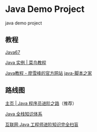 # Java Demo Project
java demo project

## 教程

[Java67](https://www.java67.com/)

[Java 实例 | 菜鸟教程](https://m.runoob.com/java/java-examples.html)

[Java教程 - 廖雪峰的官方网站](https://www.liaoxuefeng.com/wiki/1252599548343744)
[java-脚本之家](https://www.jb51.net/list/list_207_1.htm)

## 路线图

[主页 | Java 程序员进阶之路](https://tobebetterjavaer.com/)（推荐）

[Java 全栈知识体系](https://www.pdai.tech/)

[互联网 Java 工程师进阶知识完全扫盲](https://github.com/doocs/advanced-java)

